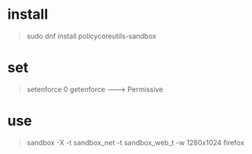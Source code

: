 # install
> sudo dnf install policycoreutils-sandbox

# set
> setenforce 0
> getenforce
  ---> Permissive

# use
> sandbox -X -t sandbox_net -t sandbox_web_t -w 1280x1024 firefox
